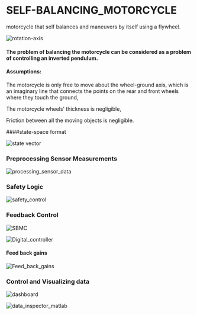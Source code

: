 # SELF-BALANCING_MOTORCYCLE
motorcycle that self balances and maneuvers by itself using a flywheel.

![rotation-axis](https://user-images.githubusercontent.com/120835150/231000733-dda93a85-8555-4d9f-8190-baf93146fa40.jpg)

#### The problem of balancing the motorcycle can be considered as a problem of controlling an inverted pendulum.

#### Assumptions:

The motorcycle is only free to move about the wheel-ground axis, which is an imaginary line that connects the points on the rear and front wheels where they touch the ground,

The motorcycle wheels’ thickness is negligible,

Friction between all the moving objects is negligible.

####state-space format

![state vector](https://user-images.githubusercontent.com/120835150/231003639-05ec4749-4dea-4d8b-be68-265e32c27a2e.PNG)

### Preprocessing Sensor Measurements

![processing_sensor_data](https://user-images.githubusercontent.com/120835150/231004140-2b16956a-dc40-43ed-8f68-4888e58382cc.PNG)

### Safety Logic

![safety_control](https://user-images.githubusercontent.com/120835150/231004287-1e6b9093-be0d-490b-a44a-cf9f92edafb8.PNG)

### Feedback Control

![SBMC](https://user-images.githubusercontent.com/120835150/231001154-4bffa07e-e75f-488c-bc8c-c4b8b9b70736.PNG)

![Digital_controller](https://user-images.githubusercontent.com/120835150/231001224-1ca87bc9-00c8-45f7-b1e3-d439754dd84d.PNG)

#### Feed back gains

![Feed_back_gains](https://user-images.githubusercontent.com/120835150/231004642-9d40116b-8813-47e8-b445-02e0bb4a691d.PNG)

### Control and Visualizing data

![dashboard](https://user-images.githubusercontent.com/120835150/231004805-cebfb299-6c61-442c-a326-b9d9f4c5fc17.PNG)

![data_inspector_matlab](https://user-images.githubusercontent.com/120835150/231004774-045e9e76-59be-4a36-983a-4e4a5f277826.png)
